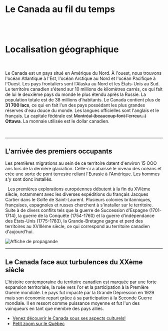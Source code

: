 # Le Canada au fil du temps 


&nbsp; 
-----------------------


# Localisation géographique

&nbsp;

Le Canada est un pays situé en Amérique du Nord. À l'ouest, nous trouvons l'océan Atlantique à l'Est, l'océan Arctique au Nord et l'océan Pacifique à l'Ouest. Les pays frontaliers sont l'Alaska au Nord et les États-Unis au Sud. Le territoire canadien s'étend sur 10 millions de kilomètres carrés, ce qui fait de lui le deuxième pays du monde le plus étendu après la Russie. La population totale est de 38 millions d'habitants. Le Canada contient plus de **31 700 lacs**, ce qui en fait l'un des pays possédant les plus grandes réserves d'eau douce du monde. Les langues officielles sont l'anglais et le français. La capitale fédérale est ~~Montréal (beaucoup font l'erreur...)~~ **Ottawa**. La monnaie utilisée est le dollar canadien. 

&nbsp;

-----------------------

## L'arrivée des premiers occupants
Les premières migrations au sein de ce territoire datent d'environ 15 OOO ans lors de la dernière glaciation. Celle-ci a abaissé le niveau des océans et crée une sorte de pont terrestre reliant l'Eurasie à l'Amérique. Les hommes s'y sont donc installés. 

&nbsp;
Les premières explorations européennes débutent à la fin du XVIème siècle, notamment avec les diverses expéditions du français Jacques Cartier dans le Golfe de Saint-Laurent. Plusieurs colonies britanniques, françaises, espagnoles et russes cherchent à s'installer sur le territoire. Suite à de divers conflits tels que la guerre de Succession d'Espagne (1701-1714), la guerre de la Conquête (1754-1760) et la guerre d'indépendance des États-Unis (1775-1783), la Grande-Bretagne gagne et perd des territoires au XVIIIème siècle, ce qui correspond au territoire canadien d'aujourd'hui. 

![Affiche de propagande](https://s.france24.com/media/display/7ceb9bc0-136a-11e9-b625-005056bff430/w:980/p:16x9/enrolement_volontaire_main2.webp)

-----------------------

## Le Canada face aux turbulences du XXème siècle 

L'histoire contemporaine du territoire canadien est marquée par une forte expansion territoriale, la ruée vers l'or et la participation à la Première Guerre mondiale. Le pays fut impacté par la Grande Dépression en 1929 mais son économie repart grâce à sa participation à la Seconde Guerre mondiale. Il en ressort comme puissance moyenne et fut l'un des vainqueurs en tant que membre des pays alliés.  

* [Venez découvrir le Canada sous ses aspects culturels!](URL)
* [Petit zoom sur le Québec](URL)
 
